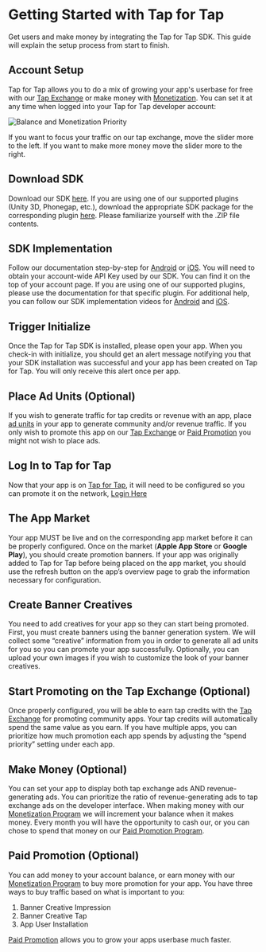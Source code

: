 # Getting Started with Tap for Tap #

Get users and make money by integrating the Tap for Tap SDK.  This guide will explain the setup process from start to finish.

##  Account Setup

Tap for Tap allows you to do a mix of growing your app's userbase for free with our [Tap Exchange](/documentation/TapExchange) or make money with [Monetization](/documentation/Monetization). You can set it at any time when logged into your Tap for Tap developer account:

![Balance and Monetization Priority](https://raw.github.com/tapfortap/Documentation/master/images/slider-balance.png)

If you want to focus your traffic on our tap exchange, move the slider more to the left.  If you want to make more money move the slider more to the right.

##  Download SDK

Download our SDK [here](https://github.com/tapfortap/Documentation/zipball/master).  If you are using one of our supported plugins (Unity 3D, Phonegap, etc.), download the appropriate SDK package for the corresponding plugin [here](/documentation/). Please familiarize yourself with the .ZIP file contents.

##  SDK Implementation

Follow our documentation step-by-step for [Android](/documentation/Android) or [iOS](/documentation/iOS). You will need to obtain your account-wide API Key used by our SDK. You can find it on the top of your account page. If you are using one of our supported plugins, please use the documentation for that specific plugin. For additional help, you can follow our SDK implementation videos for [Android](http://www.youtube.com/watch?v=xDj16PJ5WQk&hd=1) and [iOS](http://www.youtube.com/watch?v=LS7DEvITf7Y&hd=1).

##  Trigger Initialize

Once the Tap for Tap SDK is installed, please open your app.  When you check-in with initialize, you should get an alert message notifying you that your SDK installation was successful and your app has been created on Tap for Tap. You will only receive this alert once per app.

##  Place Ad Units (Optional)

If you wish to generate traffic for tap credits or revenue with an app, place [ad units](/documentation/AdUnits) in your app to generate community and/or revenue traffic. If you only wish to promote this app on our [Tap Exchange](/documentation/TapExchange) or [Paid Promotion](/documentation/PaidPromotion) you might not wish to place ads.

##  Log In to Tap for Tap

Now that your app is on [Tap for Tap](http://tapfortap.com), it will need to be configured so you can promote it on the network, [Login Here](http://tapfortap.com/login)

##  The App Market

Your app MUST be live and on the corresponding app market before it can be properly configured. Once on the market (**Apple App Store** or **Google Play**), you should create promotion banners. If your app was originally added to Tap for Tap before being placed on the app market, you should use the refresh button on the app’s overview page to grab the information necessary for configuration.

##  Create Banner Creatives

You need to add creatives for your app so they can start being promoted.  First, you must create banners using the banner generation system. We will collect some “creative” information from you in order to generate all ad units for you so you can promote your app successfully.  Optionally, you can upload your own images if you wish to customize the look of your banner creatives.

##  Start Promoting on the Tap Exchange (Optional)

Once properly configured, you will be able to earn tap credits with the [Tap Exchange](/documentation/TapExchange) for promoting community apps.  Your tap credits will automatically spend the same value as you earn.  If you have multiple apps, you can prioritize how much promotion each app spends by adjusting the “spend priority” setting under each app.

##  Make Money (Optional)

You can set your app to display both tap exchange ads AND revenue-generating ads.  You can prioritize the ratio of revenue-generating ads to tap exchange ads on the developer interface. When making money with our [Monetization Program](/documentation/Monetization) we will increment your balance when it makes money. Every month you will have the opportunity to cash our, or you can chose to spend that money on our [Paid Promotion Program](/documentation/PaidPromotion).

##  Paid Promotion (Optional)

You can add money to your account balance, or earn money with our [Monetization Program](/documentation/Monetization) to buy more promotion for your app.  You have three ways to buy traffic based on what is important to you:

1. Banner Creative Impression
2. Banner Creative Tap
3. App User Installation

[Paid Promotion](/documentation/PaidPromotion) allows you to grow your apps userbase much faster.


